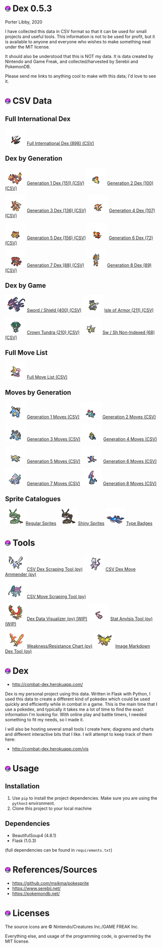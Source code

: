 # ![img](static/master.png) Dex 0.5.3
Porter Libby, 2020

I have collected this data in CSV format so that it can be used for small projects and useful tools. This information is not to be used for profit, but it is available to anyone and everyone who wishes to make something neat under the MIT license. 

It should also be understood that this is NOT my data. It is data created by Nintendo and Game Freak, and collected/harvested by Serebii and PokemonDB.

Please send me links to anything cool to make with this data; I'd love to see it.

# ![img](static/master.png) CSV Data

## Full International Dex
![img](static/regular/darkrai.png) [Full International Dex (898) (CSV)](data/all.csv)

## Dex by Generation
![img](static/regular/charizard.png) [Generation 1 Dex (151) (CSV)](data/gen1.csv)
![img](static/regular/typhlosion.png) [Generation 2 Dex (100) (CSV)](data/gen2.csv)

![img](static/regular/blaziken.png) [Generation 3 Dex (136) (CSV)](data/gen3.csv)
![img](static/regular/infernape.png) [Generation 4 Dex (107) (CSV)](data/gen4.csv)

![img](static/regular/emboar.png) [Generation 5 Dex (156) (CSV)](data/gen5.csv)
![img](static/regular/delphox.png) [Generation 6 Dex (72) (CSV)](data/gen6.csv)

![img](static/regular/incineroar.png) [Generation 7 Dex (88) (CSV)](data/gen7.csv)
![img](static/shiny/cinderace.png) [Generation 8 Dex (89) (CSV)](data/gen8.csv)

## Dex by Game
![img](static/regular/eternatus.png) [Sword / Shield (400) (CSV)](data/sword_shield.csv)
![img](static/regular/urshifu.png) [Isle of Armor (211) (CSV)](data/isle_of_armor.csv)

![img](static/regular/calyrex.png) [Crown Tundra (210) (CSV)](data/crown_tundra.csv)
![img](static/regular/arceus.png) [Sw / Sh Non-Indexed (68) (CSV)](data/sword_shield_non_indexed.csv)

## Full Move List
![img](static/regular/cresselia.png) [Full Move List (CSV)](data/all_moves.csv)

## Moves by Generation
![img](static/regular/blastoise.png) [Generation 1 Moves (CSV)](data/gen1-moves.csv)
![img](static/regular/feraligatr.png) [Generation 2 Moves (CSV)](data/gen2-moves.csv)

![img](static/regular/swampert.png) [Generation 3 Moves (CSV)](data/gen3-moves.csv)
![img](static/regular/empoleon.png) [Generation 4 Moves (CSV)](data/gen4-moves.csv)

![img](static/regular/samurott.png) [Generation 5 Moves (CSV)](data/gen5-moves.csv)
![img](static/regular/greninja.png) [Generation 6 Moves (CSV)](data/gen6-moves.csv)

![img](static/regular/primarina.png) [Generation 7 Moves (CSV)](data/gen7-moves.csv)
![img](static/shiny/inteleon.png) [Generation 8 Moves (CSV)](data/gen8-moves.csv)

## Sprite Catalogues
![img](static/regular/rayquaza.png)[Regular Sprites](data/normal_sprites.md) 
![img](static/shiny/rayquaza.png)[Shiny Sprites](data/shiny_sprites.md) 
![img](static/regular/kyogre.png)[Type Badges](data/type_badges.md) 


# ![img](static/master.png) Tools
![img](static/regular/lugia.png) [CSV Dex Scraping Tool (py)](tools/scrape_dex_csv.py)
![img](static/regular/mewtwo.png) [CSV Dex Move Ammender (py)](tools/scrape_dex_moves.py)

![img](static/regular/suicune.png) [CSV Move Scraping Tool (py)](tools/scrape_move_list.py)

![img](static/regular/ho-oh.png) [Dex Data Visualizer (py) (WIP)](tools/vis_dex_data.py)
![img](static/regular/mew.png) [Stat Anylsis Tool (py) (WIP)](tools/analysis.py)

![img](static/regular/moltres.png) [Weakness/Resistance Chart (py)](tools/wr_chart.py)
![img](static/regular/zapdos.png) [Image Markdown Dex Tool (py)](tools/gen_sprite_md.py)

# ![img](static/master.png) Dex

- http://combat-dex.herokuapp.com/

Dex is my personal project using this data. Written in Flask with Python, I used this data to create a different kind of pokedex which could be used quickly and efficiently while in combat in a game. This is the main time that I use a pokedex, and typically it takes me a lot of time to find the exact information I'm looking for. With online play and battle timers, I needed something to fit my needs, so I made it.

I will also be hosting several small tools I create here; diagrams and charts and different interactive bits that I like. I will attempt to keep track of them here:

- http://combat-dex.herokuapp.com/vis

# ![img](static/master.png) Usage
## Installation 
1. Use `pip` to install the project dependencies. Make sure you are using the `python3` environment.
2. Clone this project to your local machine


## Dependencies
- BeautifulSoup4 (4.8.1)
- Flask (1.0.3)
  
(full dependencies can be found in `requirements.txt`)


# ![img](static/master.png) References/Sources
- https://github.com/msikma/pokesprite
- https://www.serebii.net/
- https://pokemondb.net/

# ![img](static/master.png) Licenses
The source icons are © Nintendo/Creatures Inc./GAME FREAK Inc.

Everything else, and usage of the programming code, is governed by the MIT license.